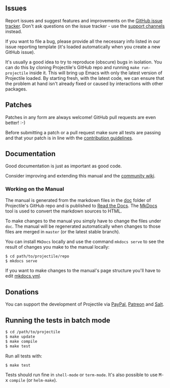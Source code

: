 ## Issues

Report issues and suggest features and improvements on the
[GitHub issue tracker](https://github.com/bbatsov/projectile/issues). Don't ask
questions on the issue tracker - use the [support channels](support.md) instead.

If you want to file a bug, please provide all the necessary info listed in
our issue reporting template (it's loaded automatically when you create a
new GitHub issue).

It's usually a good idea to try to reproduce (obscure) bugs in isolation. You
can do this by cloning Projectile's GitHub repo and running `make run-projectile` inside
it.  This will bring up Emacs with only the latest version of Projectile loaded. By
starting fresh, with the latest code, we can ensure that the problem at hand
isn't already fixed or caused by interactions with other packages.

## Patches

Patches in any form are always welcome! GitHub pull requests are even better! :-)

Before submitting a patch or a pull request make sure all tests are
passing and that your patch is in line with the [contribution
guidelines](https://github.com/bbatsov/projectile/blob/master/CONTRIBUTING.md).

## Documentation

Good documentation is just as important as good code.

Consider improving and extending this manual and the
[community wiki](https://github.com/bbatsov/projectile/wiki).

### Working on the Manual

The manual is generated from the markdown files in the
[doc](https://github.com/bbatsov/projectile/tree/master/doc) folder of Projectile's
GitHub repo and is published to [Read the Docs](readthedocs.org). The
[MkDocs](http://www.mkdocs.org/) tool is used to convert the markdown sources to
HTML.

To make changes to the manual you simply have to change the files under
`doc`. The manual will be regenerated automatically when changes to those files
are merged in `master` (or the latest stable branch).

You can install `MkDocs` locally and use the command `mkdocs serve` to see the
result of changes you make to the manual locally:

```sh
$ cd path/to/projectile/repo
$ mkdocs serve
```

If you want to make changes to the manual's page structure you'll have to edit
[mkdocs.yml](https://github.com/bbatsov/projectile/blob/master/mkdocs.yml).

## Donations

You can support the development of Projectile via
[PayPal](https://www.paypal.me/bbatsov),
[Patreon](https://www.patreon.com/bbatsov) and
[Salt](https://salt.bountysource.com/teams/projectile).

## Running the tests in batch mode

```sh
$ cd /path/to/projectile
$ make update
$ make compile
$ make test
```

Run all tests with:

```sh
$ make test
```

Tests should run fine in `shell-mode` or `term-mode`. It's also possible to use <kbd>M-x</kbd> `compile` (or `helm-make`).
